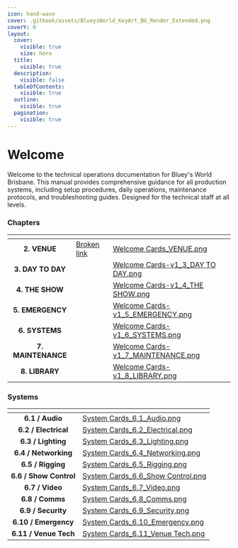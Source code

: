 ```yaml
---
icon: hand-wave
cover: .gitbook/assets/BlueysWorld_KeyArt_BG_Render_Extended.png
coverY: 0
layout:
  cover:
    visible: true
    size: hero
  title:
    visible: true
  description:
    visible: false
  tableOfContents:
    visible: true
  outline:
    visible: true
  pagination:
    visible: true
---
```


# Welcome

Welcome to the technical operations documentation for Bluey's World Brisbane. This manual provides comprehensive guidance for all production systems, including setup procedures, daily operations, maintenance protocols, and troubleshooting guides. Designed for the technical staff at all levels.

### Chapters

<table data-view="cards"><thead><tr><th align="center"></th><th data-hidden data-card-target data-type="content-ref"></th><th data-hidden data-card-cover data-type="files"></th></tr></thead><tbody><tr><td align="center"><strong>2. VENUE</strong></td><td><a href="broken-reference">Broken link</a></td><td><a href=".gitbook/assets/Welcome Cards_VENUE.png">Welcome Cards_VENUE.png</a></td></tr><tr><td align="center"><strong>3. DAY TO DAY</strong></td><td></td><td><a href=".gitbook/assets/Welcome Cards-v1_3_DAY TO DAY.png">Welcome Cards-v1_3_DAY TO DAY.png</a></td></tr><tr><td align="center"><strong>4. THE SHOW</strong></td><td></td><td><a href=".gitbook/assets/Welcome Cards-v1_4_THE SHOW.png">Welcome Cards-v1_4_THE SHOW.png</a></td></tr><tr><td align="center"><strong>5. EMERGENCY</strong></td><td></td><td><a href=".gitbook/assets/Welcome Cards-v1_5_EMERGENCY.png">Welcome Cards-v1_5_EMERGENCY.png</a></td></tr><tr><td align="center"><strong>6. SYSTEMS</strong></td><td></td><td><a href=".gitbook/assets/Welcome Cards-v1_6_SYSTEMS.png">Welcome Cards-v1_6_SYSTEMS.png</a></td></tr><tr><td align="center"><strong>7. MAINTENANCE</strong></td><td></td><td><a href=".gitbook/assets/Welcome Cards-v1_7_MAINTENANCE.png">Welcome Cards-v1_7_MAINTENANCE.png</a></td></tr><tr><td align="center"><strong>8. LIBRARY</strong></td><td></td><td><a href=".gitbook/assets/Welcome Cards-v1_8_LIBRARY.png">Welcome Cards-v1_8_LIBRARY.png</a></td></tr></tbody></table>

### Systems

<table data-view="cards"><thead><tr><th align="center"></th><th data-hidden data-card-cover data-type="files"></th></tr></thead><tbody><tr><td align="center"><strong>6.1 / Audio</strong></td><td><a href=".gitbook/assets/System Cards_6.1_Audio.png">System Cards_6.1_Audio.png</a></td></tr><tr><td align="center"><strong>6.2 / Electrical</strong></td><td><a href=".gitbook/assets/System Cards_6.2_Electrical.png">System Cards_6.2_Electrical.png</a></td></tr><tr><td align="center"><strong>6.3 / Lighting</strong></td><td><a href=".gitbook/assets/System Cards_6.3_Lighting.png">System Cards_6.3_Lighting.png</a></td></tr><tr><td align="center"><strong>6.4 / Networking</strong></td><td><a href=".gitbook/assets/System Cards_6.4_Networking.png">System Cards_6.4_Networking.png</a></td></tr><tr><td align="center"><strong>6.5 / Rigging</strong></td><td><a href=".gitbook/assets/System Cards_6.5_Rigging.png">System Cards_6.5_Rigging.png</a></td></tr><tr><td align="center"><strong>6.6 / Show Control</strong></td><td><a href=".gitbook/assets/System Cards_6.6_Show Control.png">System Cards_6.6_Show Control.png</a></td></tr><tr><td align="center"><strong>6.7 / Video</strong></td><td><a href=".gitbook/assets/System Cards_6.7_Video.png">System Cards_6.7_Video.png</a></td></tr><tr><td align="center"><strong>6.8 / Comms</strong></td><td><a href=".gitbook/assets/System Cards_6.8_Comms.png">System Cards_6.8_Comms.png</a></td></tr><tr><td align="center"><strong>6.9 / Security</strong></td><td><a href=".gitbook/assets/System Cards_6.9_Security.png">System Cards_6.9_Security.png</a></td></tr><tr><td align="center"><strong>6.10 / Emergency</strong></td><td><a href=".gitbook/assets/System Cards_6.10_Emergency.png">System Cards_6.10_Emergency.png</a></td></tr><tr><td align="center"><strong>6.11 / Venue Tech</strong></td><td><a href=".gitbook/assets/System Cards_6.11_Venue Tech.png">System Cards_6.11_Venue Tech.png</a></td></tr></tbody></table>
